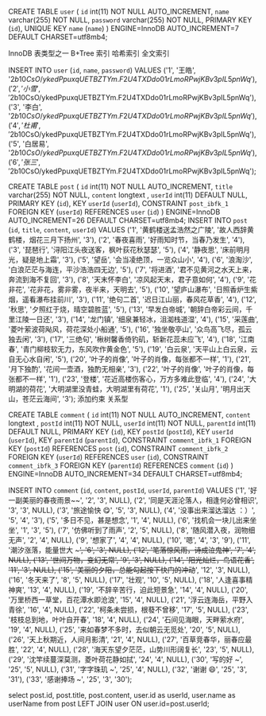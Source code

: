 CREATE TABLE `user` (
  `id` int(11) NOT NULL AUTO_INCREMENT,
  `name` varchar(255)  NOT NULL,
  `password` varchar(255)  NOT NULL,
  PRIMARY KEY (`id`),
  UNIQUE KEY `name` (`name`) 
) ENGINE=InnoDB AUTO_INCREMENT=7 DEFAULT CHARSET=utf8mb4;

InnoDB 表类型之一   B+Tree 索引  哈希索引  全文索引

INSERT INTO `user` (`id`, `name`, `password`) VALUES
('1', '王皓', '$2b$10$CsO/ykedPpuxqUETBZTYm.F2U4TXDdo01rLmoRPwjKBv3pIL5pnWq'),
('2', '小雪', '$2b$10$CsO/ykedPpuxqUETBZTYm.F2U4TXDdo01rLmoRPwjKBv3pIL5pnWq'),
('3', '李白', '$2b$10$CsO/ykedPpuxqUETBZTYm.F2U4TXDdo01rLmoRPwjKBv3pIL5pnWq'),
('4', '杜甫', '$2b$10$CsO/ykedPpuxqUETBZTYm.F2U4TXDdo01rLmoRPwjKBv3pIL5pnWq'),
('5', '白居易', '$2b$10$CsO/ykedPpuxqUETBZTYm.F2U4TXDdo01rLmoRPwjKBv3pIL5pnWq'),
('6', '张三', '$2b$10$CsO/ykedPpuxqUETBZTYm.F2U4TXDdo01rLmoRPwjKBv3pIL5pnWq');


CREATE TABLE `post` (
  `id` int(11) NOT NULL AUTO_INCREMENT,
  `title` varchar(255)  NOT NULL,
  `content` longtext ,
  `userId` int(11) DEFAULT NULL,
  PRIMARY KEY (`id`),
  KEY `userId` (`userId`),
  CONSTRAINT `post_ibfk_1` FOREIGN KEY (`userId`) REFERENCES `user` (`id`)
) ENGINE=InnoDB AUTO_INCREMENT=26 DEFAULT CHARSET=utf8mb4;
INSERT INTO `post` (`id`, `title`, `content`, `userId`) VALUES
('1', '黄鹤楼送孟浩然之广陵', '故人西辞黄鹤楼，烟花三月下扬州', '3'),
('2', '春夜喜雨', '好雨知时节，当春乃发生', '4'),
('3', '琵琶行', '浔阳江头夜送客，枫叶荻花秋瑟瑟', '5'),
('4', '静夜思', '床前明月光，疑是地上霜', '3'),
('5', '望岳', '会当凌绝顶，一览众山小', '4'),
('6', '浪淘沙', '白浪茫茫与海连，平沙浩浩四无边', '5'),
('7', '将进酒', '君不见黄河之水天上来，奔流到海不复回', '3'),
('8', '天末怀李白', '凉风起天末，君子意如何', '4'),
('9', '花非花', '花非花，雾非雾，夜半来，天明去', '5'),
('10', '望庐山瀑布', '日照香炉生紫烟，遥看瀑布挂前川', '3'),
('11', '绝句二首', '迟日江山丽，春风花草香', '4'),
('12', '秋思', '夕照红于烧，晴空碧胜蓝', '5'),
('13', '早发白帝城', '朝辞白帝彩云间，千里江陵一日还', '3'),
('14', '龙门镇', '细泉兼轻冰，沮洳栈道湿', '4'),
('15', '采莲曲', '菱叶萦波荷飐风，荷花深处小船通', '5'),
('16', '独坐敬亭山', '众鸟高飞尽，孤云独去闲', '3'),
('17', '三绝句', '楸树馨香倚钓矶，斩新花蕊未应飞', '4'),
('18', '江南春', '青门柳枝软无力，东风吹作黄金色', '5'),
('19', '白云泉', '天平山上白云泉，云自无心水自闲', '5'),
('20', '叶子的肖像', '叶子的肖像，每张都不一样', '1'),
('21', '月下独酌', '花间一壶酒，独酌无相亲', '3'),
('22', '叶子的肖像', '叶子的肖像，每张都不一样', '1'),
('23', '登楼', '花近高楼伤客心，万方多难此登临', '4'),
('24', '大明湖的荷花', '大明湖里没青蛙，大明湖里有荷花', '1'),
('25', '关山月', '明月出天山，苍茫云海间', '3');
添加约束  关系型


CREATE TABLE `comment` (
  `id` int(11) NOT NULL AUTO_INCREMENT,
  `content` longtext ,
  `postId` int(11) NOT NULL,
  `userId` int(11) NOT NULL,
  `parentId` int(11) DEFAULT NULL,
  PRIMARY KEY (`id`),
  KEY `postId` (`postId`),
  KEY `userId` (`userId`),
  KEY `parentId` (`parentId`),
  CONSTRAINT `comment_ibfk_1` FOREIGN KEY (`postId`) REFERENCES `post` (`id`),
  CONSTRAINT `comment_ibfk_2` FOREIGN KEY (`userId`) REFERENCES `user` (`id`),
  CONSTRAINT `comment_ibfk_3` FOREIGN KEY (`parentId`) REFERENCES `comment` (`id`)
) ENGINE=InnoDB AUTO_INCREMENT=34 DEFAULT CHARSET=utf8mb4;

INSERT INTO `comment` (`id`, `content`, `postId`, `userId`, `parentId`) VALUES
('1', '好一副美丽的春夜雨景~~', '2', '3', NULL),
('2', '同是天涯沦落人，相逢何必曾相识', '3', '3', NULL),
('3', '旅途愉快 😋', '5', '3', NULL),
('4', '没事出来溜达溜达 ：）', '5', '4', '3'),
('5', '多日不见，甚是想念', '1', '4', NULL),
('6', '找机会一块儿出来坐坐', '1', '3', '5'),
('7', '仿佛听到了雨声', '2', '5', NULL),
('8', '随风潜入夜，润物细无声', '2', '4', NULL),
('9', '想家了', '4', '4', NULL),
('10', '嗯', '4', '3', '9'),
('11', '潮汐涨落，能量世大 ~~~', '6', '3', NULL),
('12', '笔落惊风雨，诗成泣鬼神', '7', '4', NULL),
('13', '世间万物，变幻无常', '9', '3', NULL),
('14', '阳光灿烂，鸟语花香', '11', '3', NULL),
('15', '美丽的夕阳，总能勾起按下快门的冲动~~', '12', '3', NULL),
('16', '冬天来了', '8', '5', NULL),
('17', '壮观', '10', '5', NULL),
('18', '人逢喜事精神爽', '13', '4', NULL),
('19', '不辞辛苦行，迫此短景急', '14', '4', NULL),
('20', '万里桥西一草堂，百花潭水即沧浪', '15', '4', NULL),
('21', '浮云连海岳，平野入青徐', '16', '4', NULL),
('22', '柯条未尝损，根蕟不曾移', '17', '5', NULL),
('23', '枝枝总到地，叶叶自开春', '18', '4', NULL),
('24', '石间见海眼，天畔萦水府', '19', '4', NULL),
('25', '来如春梦不多时，去似朝云无觅处', '20', '5', NULL),
('26', '天上秋期近，人间月影清', '21', '4', NULL),
('27', '百草竞春华，丽春应最胜', '22', '4', NULL),
('28', '海天东望夕茫茫，山势川形阔复长', '23', '5', NULL),
('29', '沈竿续蔓深莫测，菱叶荷花静如拭', '24', '4', NULL),
('30', '写的好 ~', '25', '5', NULL),
('31', '字字珠玑 ~', '25', '4', NULL),
('32', '谢谢 😄', '25', '3', '31'),
('33', '感谢捧场 ~', '25', '3', '30');

select post.id, post.title, post.content, user.id as userId, user.name as userName from post LEFT JOIN user ON user.id=post.userId;


